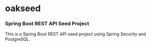 # oakseed
### Spring Boot REST API Seed Project

This is a Spring Boot REST API seed project using Spring Security and PostgreSQL.

